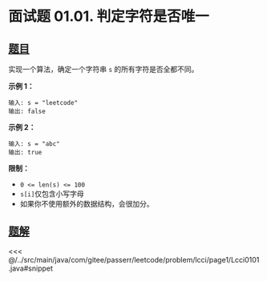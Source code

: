 # 面试题 01.01. 判定字符是否唯一

## [题目](https://leetcode.cn/problems/is-unique-lcci/)
实现一个算法，确定一个字符串 `s` 的所有字符是否全都不同。

**示例 1：**

    输入: s = "leetcode"
    输出: false 

**示例 2：**

    输入: s = "abc"
    输出: true

**限制：**

* `0 <= len(s) <= 100 `
* `s[i]`仅包含小写字母
* 如果你不使用额外的数据结构，会很加分。


## [题解](https://github.com/PasseRR/JavaLeetCode/blob/master/src/main/java/com/gitee/passerr/leetcode/problem/lcci/page1/Lcci0101.java)

<<< @/../src/main/java/com/gitee/passerr/leetcode/problem/lcci/page1/Lcci0101.java#snippet

